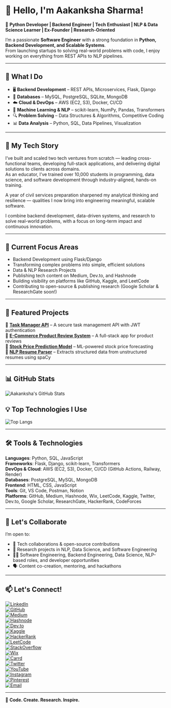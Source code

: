 # 👋 Hello, I'm Aakanksha Sharma!  
🚀 **Python Developer | Backend Engineer | Tech Enthusiast | NLP & Data Science Learner | Ex-Founder | Research-Oriented**

I’m a passionate **Software Engineer** with a strong foundation in **Python, Backend Development, and Scalable Systems**.  
From launching startups to solving real-world problems with code, I enjoy working on everything from REST APIs to NLP pipelines.

---

## 🔹 What I Do  
- 🖥️ **Backend Development** – REST APIs, Microservices, Flask, Django  
- 💾 **Databases** – MySQL, PostgreSQL, SQLite, MongoDB  
- ☁️ **Cloud & DevOps** – AWS (EC2, S3), Docker, CI/CD  
- 🤖 **Machine Learning & NLP** – scikit-learn, NumPy, Pandas, Transformers  
- 🔍 **Problem Solving** – Data Structures & Algorithms, Competitive Coding  
- 📊 **Data Analysis** – Python, SQL, Data Pipelines, Visualization  

---

## 🧠 My Tech Story  
I’ve built and scaled two tech ventures from scratch — leading cross-functional teams, developing full-stack applications, and delivering digital solutions to clients across domains.  
As an educator, I’ve trained over 10,000 students in programming, data science, and software development through industry-aligned, hands-on training.

A year of civil services preparation sharpened my analytical thinking and resilience — qualities I now bring into engineering meaningful, scalable software.

I combine backend development, data-driven systems, and research to solve real-world problems, with a focus on long-term impact and continuous innovation.

---

## 🔬 Current Focus Areas  
- Backend Development using Flask/Django  
- Transforming complex problems into simple, efficient solutions  
- Data & NLP Research Projects  
- Publishing tech content on Medium, Dev.to, and Hashnode  
- Building visibility on platforms like GitHub, Kaggle, and LeetCode  
- Contributing to open-source & publishing research (Google Scholar & ResearchGate soon!)

---

## 📌 Featured Projects  
🔹 **[Task Manager API](#)** – A secure task management API with JWT authentication  
🔹 **[E-Commerce Product Review System](#)** – A full-stack app for product reviews  
🔹 **[Stock Price Prediction Model](#)** – ML-powered stock price forecasting  
🔹 **[NLP Resume Parser](#)** – Extracts structured data from unstructured resumes using spaCy  

---

## 📊 GitHub Stats  
![Aakanksha's GitHub Stats](https://github-readme-stats.vercel.app/api?username=Aakanksha6may&show_icons=true&theme=radical)

## 💡 Top Technologies I Use  
![Top Langs](https://github-readme-stats.vercel.app/api/top-langs/?username=Aakanksha6may&layout=compact&theme=radical)

---

## 🛠️ Tools & Technologies  
**Languages**: Python, SQL, JavaScript  
**Frameworks**: Flask, Django, scikit-learn, Transformers  
**DevOps & Cloud**: AWS (EC2, S3), Docker, CI/CD (GitHub Actions, Railway, Render)  
**Databases**: PostgreSQL, MySQL, MongoDB  
**Frontend**: HTML, CSS, JavaScript  
**Tools**: Git, VS Code, Postman, Notion  
**Platforms**: GitHub, Medium, Hashnode, Wix, LeetCode, Kaggle, Twitter, Dev.to, Google Scholar, ResearchGate, HackerRank, CodeForces  

---

## 🌱 Let's Collaborate  
I’m open to:
- 🤝 Tech collaborations & open-source contributions  
- 🧪 Research projects in NLP, Data Science, and Software Engineering  
- 👩‍💻 Software Engineering, Backend Engineering, Data Science, NLP-based roles, and developer opportunities  
- 🗣️ Content co-creation, mentoring, and hackathons  

---

## 📫 Let's Connect!  

[![LinkedIn](https://img.shields.io/badge/LinkedIn-Connect-blue?style=flat&logo=linkedin)](https://www.linkedin.com/in/aakankshasharmaofficial)  
[![GitHub](https://img.shields.io/badge/GitHub-Follow-black?style=flat&logo=github)](https://github.com/Aakanksha6may)  
[![Medium](https://img.shields.io/badge/Medium-Read-black?style=flat&logo=medium)](https://medium.com/@aakankshakumari6may)  
[![Hashnode](https://img.shields.io/badge/Hashnode-Blog-blue?style=flat&logo=hashnode)](https://hashnode.com/@aakankshasharma)  
[![Dev.to](https://img.shields.io/badge/Dev.to-Articles-black?style=flat&logo=dev.to)](https://dev.to/aakankshasharma)  
[![Kaggle](https://img.shields.io/badge/Kaggle-Data-blue?style=flat&logo=kaggle)](https://www.kaggle.com/akku6may)  
[![HackerRank](https://img.shields.io/badge/HackerRank-Code-25A162?style=flat&logo=hackerrank&logoColor=white)](https://www.hackerrank.com/profile/aakanksha065)  
[![LeetCode](https://img.shields.io/badge/LeetCode-Practice-orange?style=flat&logo=leetcode)](https://leetcode.com/u/aakankshakumari6may/)  
[![StackOverflow](https://img.shields.io/badge/StackOverflow-Help-orange?style=flat&logo=stackoverflow)](https://stackoverflow.com/users/15781218/aakanksha-sharma)  
[![Wix](https://img.shields.io/badge/Wix-Website-000?style=flat&logo=wix)](https://aakankshakumari6ma.wixsite.com/aakankshascribbles)  
[![Carrd](https://img.shields.io/badge/Carrd-Portfolio-1E1E1E?style=flat&logo=carrd)](https://aakankshasharma.carrd.co/)  
[![Twitter](https://img.shields.io/badge/Twitter-Follow-blue?style=flat&logo=twitter)](https://x.com/Aakanksha6may)  
[![YouTube](https://img.shields.io/badge/YouTube-Subscribe-red?style=flat&logo=youtube)](https://www.youtube.com/@AakankshaSharma-065)  
[![Instagram](https://img.shields.io/badge/Instagram-Follow-E4405F?style=flat&logo=instagram&logoColor=white)](https://www.instagram.com/phoenix.065/)  
[![Pinterest](https://img.shields.io/badge/Pinterest-Boards-BD081C?style=flat&logo=pinterest&logoColor=white)](https://in.pinterest.com/phoenix065/)  
[![Email](https://img.shields.io/badge/Email-Contact-red?style=flat&logo=gmail)](mailto:aakankshakumari6may@gmail.com)  

---

🔹 **Code. Create. Research. Inspire.**
